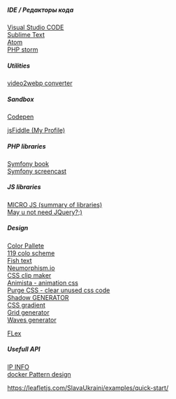 <h5> IDE / Редакторы кода </h5>
<a href='https://code.visualstudio.com/'> Visual Studio CODE </a><br>
<a href='https://www.sublimetext.com/'> Sublime Text </a><br>
<a href='https://atom.io/'> Atom </a><br>
<a href='https://www.jetbrains.com/phpstorm/'> PHP storm </a><br>


<h5> Utilities </h5>
<a href="https://video2webp.mattj.io/">video2webp converter</a>

<h5> Sandbox </h5>
<a href="https://codepen.io/redcross16">Codepen </a>

<a href="https://jsfiddle.net/user/REDCROSS/fiddles/">jsFiddle (My Profile)</a>

<h5>  PHP libraries </h5> 
<a href='https://symfony.com/doc/current/the-fast-track/en/'>Symfony book</a><br>
<a href='https://symfonycasts.com/screencast/symfony/'>Symfony screencast</a>


<h5>  JS libraries </h5> 

<a href="http://microjs.com">MICRO JS (summary of libraries)</a><br>
<a href="https://youmightnotneedjquery.com/">May u not need JQuery?;)</a>


<h5>  Design </h5> 
<a href="https://www.colorpoint.io/beautiful-color-palettes/">Color Pallete</a><br>
<a href="http://vladimirchernyshov.ru/119-trendovyx-cvetov-dlya-sozdaniya-fantasticheskix-sajtov-na-50-zhivyx-primerax/">119 colo scheme</a><br>
<a href="https://fishtext.ru/index.php">Fish text</a><br>
<a href="https://neumorphism.io/#e0e0e0">Neumorphism.io</a><br>
<a href="https://bennettfeely.com/clippy/">CSS clip maker</a><br>
<a href="https://animista.net/">Animista - animation css</a><br>
<a href="https://purgecss.com/">Purge CSS - clear unused css code</a><br>
<a href="https://shadows.brumm.af/">Shadow GENERATOR</a><br>
<a href="https://cssgradient.io/">CSS gradient</a><br>
<a href="https://cssgrid-generator.netlify.app/">Grid generator</a><br>
<a href="https://getwaves.io/">Waves generator</a><br>

<a href="https://flexbox.malven.co/">FLex</a><br>

<h5>  Usefull API  </h5> 
<a href="https://ipinfo.io/">IP INFO</a><br>
<a href=> docker
Pattern design


https://leafletjs.com/SlavaUkraini/examples/quick-start/
